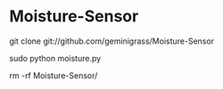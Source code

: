 # Moisture-Sensor
git clone git://github.com/geminigrass/Moisture-Sensor

sudo python moisture.py

rm -rf Moisture-Sensor/
